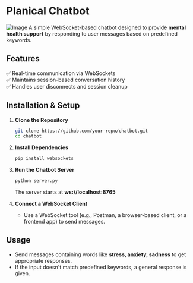 # **Planical Chatbot**  
![Image](https://github.com/user-attachments/assets/cf9f2f66-c576-40cd-8676-e16f1ead68e5)
A simple WebSocket-based chatbot designed to provide **mental health support** by responding to user messages based on predefined keywords.  

## **Features**  
✅ Real-time communication via WebSockets   
✅ Maintains session-based conversation history  
✅ Handles user disconnects and session cleanup  

## **Installation & Setup**  

1. **Clone the Repository**  
   ```sh
   git clone https://github.com/your-repo/chatbot.git
   cd chatbot
   ```

2. **Install Dependencies**  
   ```sh
   pip install websockets
   ```

3. **Run the Chatbot Server**  
   ```sh
   python server.py
   ```
   The server starts at **ws://localhost:8765**  

4. **Connect a WebSocket Client**  
   - Use a WebSocket tool (e.g., Postman, a browser-based client, or a frontend app) to send messages.  

## **Usage**  
- Send messages containing words like **stress, anxiety, sadness** to get appropriate responses.  
- If the input doesn't match predefined keywords, a general response is given.  

